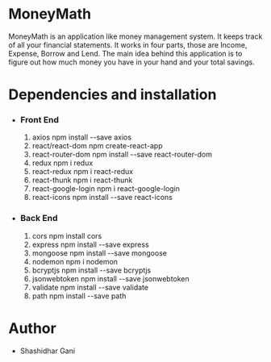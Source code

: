 <h1>MoneyMath</h1>
<p>MoneyMath is an application like money management system. It keeps track of all your financial statements. It works in four parts, those are Income, Expense, Borrow and Lend. The main idea behind this application is to figure out how much money you have in your hand and your total savings. </p>

<h1>Dependencies and installation</h1>
<ul>
  <li><h3>Front End</h3>
      <ol>
        <li>axios <span>npm install --save axios</span></li>
        <li>react/react-dom <span>npm create-react-app</span></li>
        <li>react-router-dom <span>npm install --save react-router-dom</span></li>
        <li>redux <span>npm i redux</span></li>
        <li>react-redux <span>npm i react-redux</span></li>
        <li>react-thunk <span>npm i react-thunk</span></li>
        <li>react-google-login <span>npm i react-google-login</span></li>
        <li>react-icons <span>npm install --save react-icons</span></li>
      </ol>
  </li>
  <li><h3>Back End</h3>
      <ol>
        <li>cors <span>npm install cors</span></li>
        <li>express <span>npm install --save express</span></li>
        <li>mongoose <span>npm install --save mongoose</span></li>
        <li>nodemon <span>npm i nodemon</span></li>
        <li>bcryptjs <span>npm install --save bcryptjs</span></li>
        <li>jsonwebtoken <span>npm install --save jsonwebtoken</span></li>
        <li>validate <span>npm install --save validate</span></li>
        <li>path <span>npm install --save path</span></li>
      </ol>
  </li>
</ul>

<h1>Author</h1>
<ul>
  <li>Shashidhar Gani</li>
</ul>
